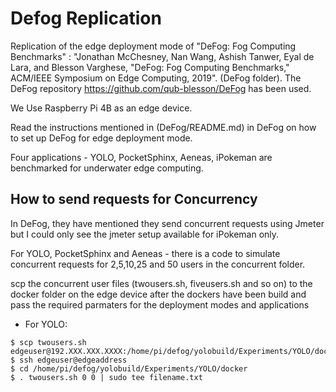 # Defog Replication

 Replication of the edge deployment mode of "DeFog: Fog Computing Benchmarks" : "Jonathan McChesney, Nan Wang, Ashish Tanwer, Eyal de Lara, and Blesson Varghese, "DeFog: Fog Computing Benchmarks," ACM/IEEE Symposium on Edge Computing, 2019". (DeFog folder). The DeFog repository https://github.com/qub-blesson/DeFog has been used.

We Use Raspberry Pi 4B as an edge device.

Read the instructions mentioned in (DeFog/README.md) in DeFog on how to set up DeFog for edge deployment mode.

Four applications - YOLO, PocketSphinx, Aeneas, iPokeman are benchmarked for underwater edge computing.

## How to send requests for Concurrency

In DeFog, they have mentioned they send concurrent requests using Jmeter but I could only see the jmeter setup available for iPokeman only. 

For YOLO, PocketSphinx and Aeneas - there is a code to simulate concurrent requests for 2,5,10,25 and 50 users in the concurrent folder.

scp the concurrent user files (twousers.sh, fiveusers.sh and so on) to the docker folder on the edge device after the dockers have been build and pass the required parmaters for the deployment modes and applications 

- For YOLO:
```
$ scp twousers.sh edgeuser@192.XXX.XXX.XXXX:/home/pi/defog/yolobuild/Experiments/YOLO/docker
$ ssh edgeuser@edgeaddress
$ cd /home/pi/defog/yolobuild/Experiments/YOLO/docker
$ . twousers.sh 0 0 | sudo tee filename.txt
```
